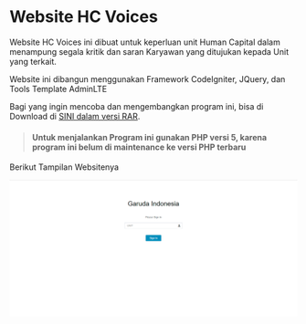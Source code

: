 # Website HC Voices

Website HC Voices ini dibuat untuk keperluan unit Human Capital dalam menampung segala kritik dan saran Karyawan yang ditujukan kepada Unit yang terkait.

Website ini dibangun menggunakan Framework CodeIgniter, JQuery, dan Tools Template AdminLTE

Bagi yang ingin mencoba dan mengembangkan program ini, bisa di Download di [SINI dalam versi RAR](https://github.com/amatsantoz/Website-HC-Voices/raw/main/projek2.rar).

> #### Untuk menjalankan Program ini gunakan PHP versi 5, karena program ini belum di maintenance ke versi PHP terbaru


Berikut Tampilan Websitenya

![Tampilan Login](/Screenshot/2.png)
